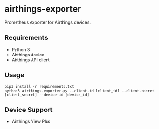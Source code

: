 # airthings-exporter

Prometheus exporter for Airthings devices.

## Requirements

- Python 3
- Airthings device
- Airthings API client

## Usage

```
pip3 install -r requirements.txt
python3 airthings-exporter.py --client-id [client_id] --client-secret [client_secret] --device-id [device_id]
```

## Device Support

- Airthings View Plus
